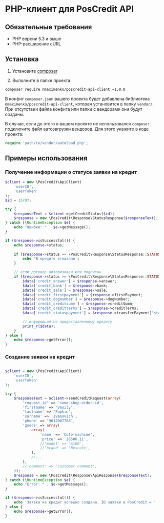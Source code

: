# PHP-клиент для PosCredit API

## Обязательные требования

* PHP версии 5.3 и выше
* PHP-расширение cURL

## Установка

1) Установите [composer](https://getcomposer.org/download/)

2) Выполните в папке проекта:
```bash
composer require nmaximenko/poscredit-api-client ~1.0.0
```

В конфиг `composer.json` вашего проекта будет добавлена библиотека `nmaximenko/poscredit-api-client`, которая установится в папку `vendor/`. При отсутствии файла конфига или папки с вендорами они будут созданы.

В случае, если до этого в вашем проекте не использовался `composer`, подключите файл автозагрузки вендоров. Для этого укажите в коде проекта:
```php
require 'path/to/vendor/autoload.php';
```

## Примеры использования

### Получение информации о статусе заявки на кредит
```php
$client = new \PosCredit\ApiClient(
    'userID',
    'userToken'
);
$id = 15707;

try {
    $responseText = $client->getCreditStatus($id);
    $response = new \PosCredit\Response\StatusResponse($responseText);
} catch (\RuntimeException $e) {
    echo "Ошибки: " . $e->getMessage();
}

if ($response->isSuccessful()) {
    echo $response->status;
    
    if ($response->status == \PosCredit\Response\StatusResponse::STATUS_DENIED) {
        echo 'В кредите отказано';
    }

    // если договор авторизован или подписан
    if ($response->status >= \PosCredit\Response\StatusResponse::STATUS_AUTHORIZED) {
        $data['credit_answer'] = $response->answer;
        $data['credit_bank'] = $response->bank;
        $data['credit_sale'] = $response->sale;
        $data['credit_firstpayment'] = $response->firstPayment;
        $data['credit_dognumber'] = $response->dogNumber;
        $data['credit_creditsumm'] = $response->creditSumm;
        $data['credit_creditterms'] = $response->creditTerms;
        $data['credit_statuspayment'] = $response->transferPayment['statusPayment'];

        // информация по предоставленному кредиту
        print_r($data);
    }
} else {
    echo $response->getError();
}
```

### Создание заявки на кредит
```php

$client = new \PosCredit\ApiClient(
    'userID',
    'userToken'
);

try {
    $responseText = $client->sendCreditRequest(array(
        'request_id' => 'some-shop-order-id',
        'firstname' => 'Vasily',
        'lastname' => 'Pupkin',
        'surname' => 'Ivanovich',
        'phone' => '9612007788',
        'goods' => array(
            array(
                'name' => 'Cofe-machine',
                'price' => '26500.11',
                //'model' => 'A100',
                //'brand' => 'Nescafe',
            ),
            //...
        ),
        //'comment' => 'customer comment',
    ));
    $response = new \PosCredit\Response\ApiResponse($responseText);
} catch (\RuntimeException $e) {
    echo "Error: " . $e->getMessage();
}

if ($response->isSuccessful()) {
    echo 'Заявка на кредит успешно создана. ID заявки в PosCredit = ' . $response->idProfile;
} else {
    echo $response->getError();
}
```

